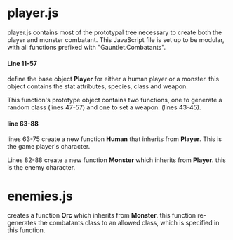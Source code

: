 # player.js

player.js contains most of the prototypal tree necessary to create both the player and monster combatant. This JavaScript file is set up to be modular, with all functions prefixed with "Gauntlet.Combatants".

#### Line 11-57
define the base object **Player** for  either a human player or a monster. this object contains the stat attributes, species, class and weapon.

This function's prototype object contains two functions, one to generate a random class (lines 47-57) and one to set a weapon. (lines 43-45).

#### line 63-88
lines 63-75 create a new function **Human** that inherits from **Player**. This is the game player's character.

Lines 82-88 create a new function **Monster** which inherits from **Player**. this is the enemy character.

# enemies.js

creates a function **Orc** which inherits from **Monster**. this function re- generates the combatants class to an allowed class, which is specified in this function.

